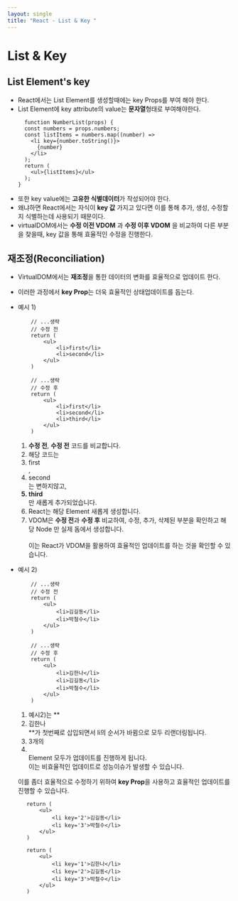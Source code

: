 ```yaml
---
layout: single
title: "React - List & Key "
---
```


# List & Key

## List Element's key

- React에서는 List Element를 생성할때에는 key Props를 부여 해야 한다.
- List Element에 key attribute의 value는 **문자열**형태로 부여해야한다.
  ```react
    function NumberList(props) {
    const numbers = props.numbers;
    const listItems = numbers.map((number) =>
      <li key={number.toString()}>
        {number}
      </li>
    );
    return (
      <ul>{listItems}</ul>
    );
  }
  ```
- 또한 key value에는 **고유한 식별데이터**가 작성되어야 한다.
- 왜냐하면 React에서는 자식이 **key 값** 가지고 있다면 이를 통해 추가, 생성, 수정할지 식별하는데 사용되기 때문이다.
- virtualDOM에서는 **수정 이전 VDOM** 과 **수정 이후 VDOM** 을 비교하여 다른 부분을 찾을때, key 값을 통해 효율적인 수정을 진행한다.

## 재조정(Reconciliation)

- VirtualDOM에서는 **재조정**을 통한 데이터의 변화를 효율적으로 업데이트 한다.
- 이러한 과정에서 **key Prop**는 더욱 효율적인 상태업데이트를 돕는다.
- 예시 1)

  ```react
      // ...생략
      // 수정 전
      return (
          <ul>
              <li>first</li>
              <li>second</li>
          </ul>
      )
  ```

  ```react
      // ...생략
      // 수정 후
      return (
          <ul>
              <li>first</li>
              <li>second</li>
              <li>third</li>
          </ul>
      )
  ```

  1. **수정 전**, **수정 전** 코드를 비교합니다.
  2. 해당 코드는 <li>first</li>, <li>second</li>는 변하지않고, **<li>third</li>** 만 새롭게 추가되었습니다.
  3. React는 해당 Element 새롭게 생성합니다.
  4. VDOM은 **수정 전**과 **수정 후** 비교하여, 수정, 추가, 삭제된 부분을 확인하고 해당 Node 만 실제 돔에서 생성합니다.<br/>
     <br/>
     이는 React가 VDOM을 활용하여 효율적인 업데이트를 하는 것을 확인할 수 있습니다.

- 예시 2)

  ```react
      // ...생략
      // 수정 전
      return (
          <ul>
              <li>김길동</li>
              <li>박철수</li>
          </ul>
      )
  ```

  ```react
      // ...생략
      // 수정 후
      return (
          <ul>
              <li>김한나</li>
              <li>김길동</li>
              <li>박철수</li>
          </ul>
      )
  ```

  1. 예시2)는 **<li>김한나</li>**가 첫번째로 삽입되면서 li의 순서가 바뀜으로 모두 리랜더링됩니다.<br/>
  2. 3개의 <li></li> Element 모두가 업데이트를 진행하게 됩니다.<br/>
     이는 비효율적인 업데이트로 성능이슈가 발생할 수 있습니다.

  이를 좀더 효율적으로 수정하기 위하여 **key Prop**을 사용하고 효율적인 업데이트를 진행할 수 있습니다.

```react
      return (
          <ul>
              <li key='2'>김길동</li>
              <li key='3'>박철수</li>
          </ul>
      )
```

```react
      return (
          <ul>
              <li key='1'>김한나</li>
              <li key='2'>김길동</li>
              <li key='3'>박철수</li>
          </ul>
      )
```
